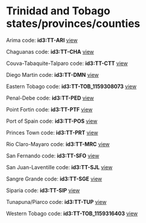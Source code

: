 # Trinidad and Tobago states/provinces/counties
Arima     code: **id3:TT-ARI**     [view](../export/geojson/medium/id3/tt/ari.geojson)     


Chaguanas     code: **id3:TT-CHA**     [view](../export/geojson/medium/id3/tt/cha.geojson)     


Couva-Tabaquite-Talparo     code: **id3:TT-CTT**     [view](../export/geojson/medium/id3/tt/ctt.geojson)     


Diego Martin     code: **id3:TT-DMN**     [view](../export/geojson/medium/id3/tt/dmn.geojson)     


Eastern Tobago     code: **id3:TT-TOB_1159308073**     [view](../export/geojson/medium/id3/tt/tob_1159308073.geojson)     


Penal-Debe     code: **id3:TT-PED**     [view](../export/geojson/medium/id3/tt/ped.geojson)     


Point Fortin     code: **id3:TT-PTF**     [view](../export/geojson/medium/id3/tt/ptf.geojson)     


Port of Spain     code: **id3:TT-POS**     [view](../export/geojson/medium/id3/tt/pos.geojson)     


Princes Town     code: **id3:TT-PRT**     [view](../export/geojson/medium/id3/tt/prt.geojson)     


Rio Claro-Mayaro     code: **id3:TT-MRC**     [view](../export/geojson/medium/id3/tt/mrc.geojson)     


San Fernando     code: **id3:TT-SFO**     [view](../export/geojson/medium/id3/tt/sfo.geojson)     


San Juan-Laventille     code: **id3:TT-SJL**     [view](../export/geojson/medium/id3/tt/sjl.geojson)     


Sangre Grande     code: **id3:TT-SGE**     [view](../export/geojson/medium/id3/tt/sge.geojson)     


Siparia     code: **id3:TT-SIP**     [view](../export/geojson/medium/id3/tt/sip.geojson)     


Tunapuna/Piarco     code: **id3:TT-TUP**     [view](../export/geojson/medium/id3/tt/tup.geojson)     


Western Tobago     code: **id3:TT-TOB_1159316403**     [view](../export/geojson/medium/id3/tt/tob_1159316403.geojson)     

